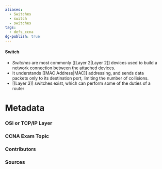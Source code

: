 ```yaml
---
aliases:
  - Switches
  - switch
  - switches
tags:
  - defs_ccna
dg-publish: true
---
```

#### Switch
- *Switches* are most commonly [[Layer 2|Layer 2]] devices used to build a network connection between the attached devices.
- It understands [[MAC Address|MAC]] addressing, and sends data packets only to its destination port, limiting the number of collisions.
- [[Layer 3]] switches exist, which can perform some of the duties of a router

# Metadata
### OSI or TCP/IP Layer

### CCNA Exam Topic

### Contributors

### Sources
